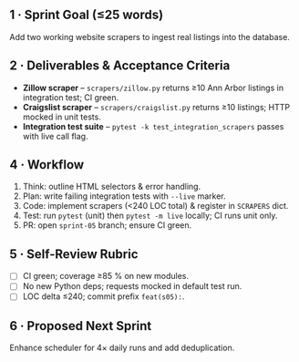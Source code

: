 ## 1 · Sprint Goal (≤25 words)
Add two working website scrapers to ingest real listings into the database.

## 2 · Deliverables & Acceptance Criteria
- **Zillow scraper** – `scrapers/zillow.py` returns ≥10 Ann Arbor listings in integration test; CI green.
- **Craigslist scraper** – `scrapers/craigslist.py` returns ≥10 listings; HTTP mocked in unit tests.
- **Integration test suite** – `pytest -k test_integration_scrapers` passes with live call flag.

## 4 · Workflow
1. Think: outline HTML selectors & error handling.
2. Plan: write failing integration tests with `--live` marker.
3. Code: implement scrapers (<240 LOC total) & register in `SCRAPERS` dict.
4. Test: run `pytest` (unit) then `pytest -m live` locally; CI runs unit only.
5. PR: open `sprint-05` branch; ensure CI green.

## 5 · Self-Review Rubric
- [ ] CI green; coverage ≥85 % on new modules.
- [ ] No new Python deps; requests mocked in default test run.
- [ ] LOC delta ≤240; commit prefix `feat(s05):`.

## 6 · Proposed Next Sprint
Enhance scheduler for 4× daily runs and add deduplication. 